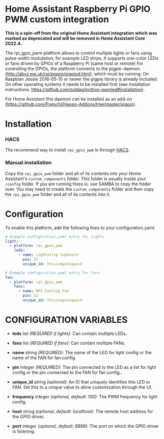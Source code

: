 # Home Assistant Raspberry Pi GPIO PWM custom integration

**This is a spin-off from the original Home Assistant integration which was marked as deprecated and will be removed in Home Assistant Core 2022.4.**

The rpi_gpio_pwm platform allows to control multiple lights or fans using pulse-width modulation, for example LED strips. It supports one-color LEDs or fans driven by GPIOs of a Raspberry Pi (same host or remote)
For controlling the GPIOs, the platform connects to the pigpio-daemon (http://abyz.me.uk/rpi/pigpio/pigpiod.html), which must be running. On Raspbian Jessie 2016-05-10 or newer the pigpio library is already included. On other operating systems it needs to be installed first (see installation instructions: https://github.com/soldag/python-pwmled#installation).

For Home Assistant this daemon can be installed as an add-on (https://github.com/Poeschl/Hassio-Addons/tree/master/pigpio).

# Installation

### HACS

The recommend way to install `rpi_gpio_pwm` is through [HACS](https://hacs.xyz/).

### Manual installation

Copy the `rpi_gpio_pwm` folder and all of its contents into your Home Assistant's `custom_components` folder. This folder is usually inside your `/config` folder. If you are running Hass.io, use SAMBA to copy the folder over. You may need to create the `custom_components` folder and then copy the `rpi_gpio_pwm` folder and all of its contents into it.

# Configuration
To enable this platform, add the following lines to your configuration.yaml:

```yaml
# Example configuration.yaml entry for lights
light:
  - platform: rpi_gpio_pwm
    leds:
      - name: Lightstrip Cupboard
        pin: 17
        unique_id: thisismyuniqueid
```
```yaml
# Example configuration.yaml entry for fans
fan:
  - platform: rpi_gpio_pwm
    fans:
      - name: RPI Cooling Fan
        pin: 12
        unique_id: thisismyuniqueid
```
# CONFIGURATION VARIABLES
- **leds** list *(REQUIRED if lights)*: Can contain multiple LEDs.

- **fans** list *(REQUIRED if fans)*: Can contain multiple FANs.

- **name** string *(REQUIRED)*: The name of the LED for light config or the name of the FAN for fan config.

- **pin** integer *(REQUIRED)*: The pin connected to the LED as a list for light config or the pin connected to the FAN for fan config..

- **unique_id** string *(optional)*: An ID that uniquely identifies this LED or FAN. Set this to a unique value to allow customization through the UI.

- **frequency** integer *(optional, default: 100)*: The PWM frequency for light config.

- **host** string *(optional, default: localhost)*: The remote host address for the GPIO driver.

- **port** integer *(optional, default: 8888)*: The port on which the GPIO driver is listening.

